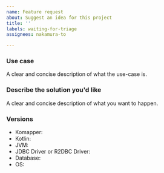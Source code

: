 ```yaml
---
name: Feature request
about: Suggest an idea for this project
title: ''
labels: waiting-for-triage
assignees: nakamura-to

---
```


### Use case

A clear and concise description of what the use-case is.

### Describe the solution you'd like

A clear and concise description of what you want to happen.

### Versions

- Komapper:
- Kotlin:
- JVM:
- JDBC Driver or R2DBC Driver:
- Database:
- OS:
